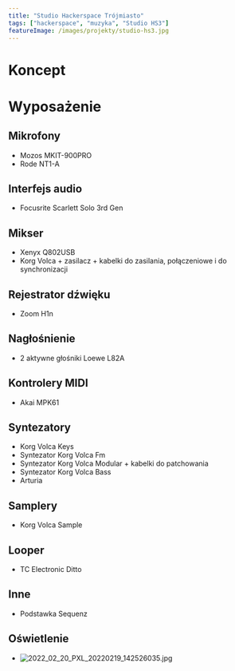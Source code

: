 ```yaml
---
title: "Studio Hackerspace Trójmiasto"
tags: ["hackerspace", "muzyka", "Studio HS3"]
featureImage: /images/projekty/studio-hs3.jpg
---
```


# Koncept

# Wyposażenie

## Mikrofony

- Mozos MKIT-900PRO
- Rode NT1-A

## Interfejs audio

- Focusrite Scarlett Solo 3rd Gen

## Mikser

- Xenyx Q802USB
- Korg Volca + zasilacz + kabelki do zasilania, połączeniowe i do synchronizacji

## Rejestrator dźwięku

- Zoom H1n

## Nagłośnienie

- 2 aktywne głośniki Loewe L82A

## Kontrolery MIDI

- Akai MPK61

## Syntezatory

- Korg Volca Keys
- Syntezator Korg Volca Fm
- Syntezator Korg Volca Modular + kabelki do patchowania
- Syntezator Korg Volca Bass
- Arturia

## Samplery

- Korg Volca Sample

## Looper

- TC Electronic Ditto

## Inne

- Podstawka Sequenz

## Oświetlenie

- ![2022_02_20_PXL_20220219_142526035.jpg](https://cdn.logseq.com/%2F0c0fb474-019b-48a1-92df-c4f1719c72b0835b2a60-609d-4bf6-a738-da1476b46f902022_02_20_PXL_20220219_142526035.jpg?Expires=4798950812&Signature=WGRD8z5GJcYbhYSLxb1XrNIepq8ElddniYslAiBkWEp~44vnPLlokut0Dp30-C-Yk5uSBLMu-gAqvruWbnZpYeDxrhS7hActLTCObuvrLH8sQYoanZJSTi27q2jVFD0as4vsrNim4Q8MFwuxHiwcq7aO1HZlAzyrkBpa34NdFTxz05jNFCUCiYwLRHRVY0h2Odfcx6VYJ6bdYu1OwBgGmEffqb5VjKSB4Z~NA3Xh0W5ORFzJKSWYG9XAvHscSuG5TXNlOKU-lJyVJeeUhWLXfxo03Trnc6DMUHQWjwcZKn5n-n1QsGZluMVRu8RA3pYHhRmg~av9PK3JPUEwKyhaBA__&Key-Pair-Id=APKAJE5CCD6X7MP6PTEA)